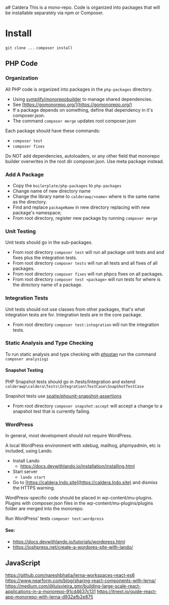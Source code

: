 a# Caldera 
This is a mono-repo. Code is organized into packages that will be installable separately via npm or Composer.


# Install
`git clone ...`
`composer install`


## PHP Code

### Organization
All PHP code is organized into packages in the `php-packages` directory. 

* Using [symplify/monorepobuilder](https://github.com/symplify/monorepobuilder) to manage shared dependencies.
* See [https://gomonorepo.org/](https://gomonorepo.org/)
* If a package depends on something, define that dependency in it's composer.json.
* The command `composer merge` updates root composer.json 

Each package should have these commands:
* `composer test` 
* `composer fixes`

Do NOT add dependencies, autoloaders, or any other field that monorepo builder overwrites in the root dir composer.json. Use meta package instead.

### Add A Package
* Copy the `boilerplate/php-packages` to `php-packages`
* Change name of new directory name
* Change the library name to `calderawp/<name>` where <name> is the same name as the directory.
* Find and replace `packageName` in new directory replacing with new package's namespace;
* From root directory, register new package by running `composer merge`

### Unit Testing
Unit tests should go in the sub-packages.

* From root directory `composer test` will run all package unit tests and and fixes plus the integration tests.
* From root directory `composer tests` will run all tests and all fixes of all packages.
* From root directory `composer fixes` will run phpcs fixes on all packages.
* From root directory `composer test <package>` will run tests for <package> where <package> is the directory name of a package.

### Integration Tests
Unit tests should not use classes from other packages, that's what integration tests are for. Integration tests are in the core package.

* From root directory `composer test:integration` will run the integration tests.

### Static Analysis and Type Checking
To run static analysis and type checking with [phpstan](https://github.com/phpstan/phpstan) run the command `composer analysisgi`

#### Snapshot Testing
PHP Snapshot tests should go in /tests/Integration and extend `calderawp\caldera\Tests\Integration\TestCase\SnapShotTestCase`

Snapshot tests use [spatie/phpunit-snapshot-assertions](https://github.com/spatie/phpunit-snapshot-assertions)

* From root directory `composer snapshot:accept` will accept a change to a snapshot test that is currently failing.

### WordPress
In general, most development should not require WordPress. 

A local WordPress environment with xdebug, mailhog, phpmyadmin, etc is included, using Lando.

* Install Lando
    - https://docs.devwithlando.io/installation/installing.html
* Start server
    - `lando start`
* Go to [https://caldera.lndo.site](https://caldera.lndo.site) and dismiss the HTTPS warning.

WordPress-specific code should be placed in wp-content/mu-plugins. Plugins with composer.json files in the wp-content/mu-plugins/plugins folder are merged into the monorepo.

Run WordPress' tests `composer test:wordpress`

#### See:
* https://docs.devwithlando.io/tutorials/wordpress.html
* https://joshpress.net/create-a-wordpres-site-with-lando/

## JavaScript
https://github.com/nareshbhatia/lerna-workspaces-react-es6
https://www.nearform.com/blog/sharing-react-components-with-lerna/
https://medium.com/@luisvieira_gmr/building-large-scale-react-applications-in-a-monorepo-91cd4637c131
https://itnext.io/guide-react-app-monorepo-with-lerna-d932afb2e875

